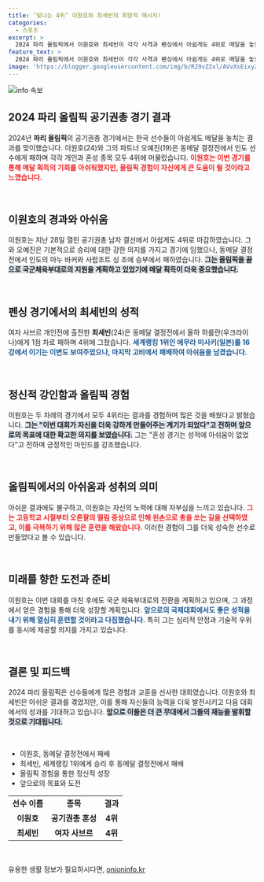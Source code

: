 ```yaml
---
title: ‘빛나는 4위’ 이원호와 최세빈의 희망적 메시지!
categories:
  - 스포츠
excerpt: >
  2024 파리 올림픽에서 이원호와 최세빈이 각각 사격과 펜싱에서 아쉽게도 4위로 메달을 놓쳤다. 이원호는 이번 대회에서 스스로 단단해지는 계기가 됐다며 아쉬움을 전했다.
feature_text: >
  2024 파리 올림픽에서 이원호와 최세빈이 각각 사격과 펜싱에서 아쉽게도 4위로 메달을 놓쳤다. 이원호는 이번 대회에서 스스로 단단해지는 계기가 됐다며 아쉬움을 전했다.
image: 'https://blogger.googleusercontent.com/img/b/R29vZ2xl/AVvXsEixyZcFfHzMRdzZMjFBmAUKJYCLCGyLL1o632UiGVXcaFdKo_bkvkuCioo0uUKlGfBVcT3P84aROyZIXSBEx3Aw5nCQ3pTgDom1WDC4m8eifvWiAmWEEVb4x6G_l8C0QH225ldMjyaFvpxGEBGNO37VmDTDMHGhJPq73UglMfDca1-0aw/s1600/blogspot.png'
---
```


<p><img src="https://blogger.googleusercontent.com/img/b/R29vZ2xl/AVvXsEixyZcFfHzMRdzZMjFBmAUKJYCLCGyLL1o632UiGVXcaFdKo_bkvkuCioo0uUKlGfBVcT3P84aROyZIXSBEx3Aw5nCQ3pTgDom1WDC4m8eifvWiAmWEEVb4x6G_l8C0QH225ldMjyaFvpxGEBGNO37VmDTDMHGhJPq73UglMfDca1-0aw/s1600/blogspot.png" alt="info 속보" /></p>

<h2 data-ke-size="size26">2024 파리 올림픽 공기권총 경기 결과</h2>

<p data-ke-size="size16">2024년 <b>파리 올림픽</b>의 공기권총 경기에서는 한국 선수들이 아쉽게도 메달을 놓치는 결과를 맞이했습니다. 이원호(24)와 그의 파트너 오예진(19)은 동메달 결정전에서 인도 선수에게 패하며 각각 개인과 혼성 종목 모두 4위에 머물렀습니다. <b><span style="color: #ee2323;">이원호는 이번 경기를 통해 메달 획득의 기회를 아쉬워했지만, 올림픽 경험이 자신에게 큰 도움이 될 것이라고 느꼈습니다.</span></b></p>

<p data-ke-size="size16">&nbsp;</p>

<h2 data-ke-size="size26">이원호의 경과와 아쉬움</h2>

<p data-ke-size="size16">이원호는 지난 28일 열린 공기권총 남자 결선에서 아쉽게도 4위로 마감하였습니다. 그와 오예진은 기본적으로 승리에 대한 강한 의지를 가지고 경기에 임했으나, 동메달 결정전에서 인도의 마누 바커와 사랍조트 싱 조에 승부에서 패하였습니다. <b><span style="background-color: #21538527;">그는 올림픽을 끝으로 국군체육부대로의 지원을 계획하고 있었기에 메달 획득이 더욱 중요했습니다.</span></b></p>

<p data-ke-size="size16">&nbsp;</p>

<h2 data-ke-size="size26">펜싱 경기에서의 최세빈의 성적</h2>

<p data-ke-size="size16">여자 사브르 개인전에 출전한 <b>최세빈</b>(24)은 동메달 결정전에서 올하 하를란(우크라이나)에게 1점 차로 패하며 4위에 그쳤습니다. <b><span style="color: #1a5490;">세계랭킹 1위인 에무라 미사키(일본)를 16강에서 이기는 이변도 보여주었으나, 마지막 고비에서 패배하여 아쉬움을 남겼습니다.</span></b></p>

<p data-ke-size="size16">&nbsp;</p>

<h2 data-ke-size="size26">정신적 강인함과 올림픽 경험</h2>

<p data-ke-size="size16">이원호는 두 차례의 경기에서 모두 4위라는 결과를 경험하며 많은 것을 배웠다고 밝혔습니다. <b><span style="background-color: #21538527;">그는 "이번 대회가 자신을 더욱 강하게 만들어주는 계기가 되었다"고 전하며 앞으로의 목표에 대한 확고한 의지를 보였습니다.</span></b> 그는 "혼성 경기는 성적에 아쉬움이 없었다"고 전하며 긍정적인 마인드를 강조했습니다.</p>

<p data-ke-size="size16">&nbsp;</p>

<h2 data-ke-size="size26">올림픽에서의 아쉬움과 성취의 의미</h2>

<p data-ke-size="size16">아쉬운 결과에도 불구하고, 이원호는 자신의 노력에 대해 자부심을 느끼고 있습니다. <b><span style="color: #ee2323;">그는 고등학교 시절부터 오른팔의 떨림 증상으로 인해 왼손으로 총을 쏘는 길을 선택하였고, 이를 극복하기 위해 많은 훈련을 해왔습니다.</span></b> 이러한 경험이 그를 더욱 성숙한 선수로 만들었다고 볼 수 있습니다.</p>

<p data-ke-size="size16">&nbsp;</p>

<h2 data-ke-size="size26">미래를 향한 도전과 준비</h2>

<p data-ke-size="size16">이원호는 이번 대회를 마친 후에도 국군 체육부대로의 전환을 계획하고 있으며, 그 과정에서 얻은 경험을 통해 더욱 성장할 계획입니다. <b><span style="color: #1a5490;">앞으로의 국제대회에서도 좋은 성적을 내기 위해 열심히 훈련할 것이라고 다짐했습니다.</span></b> 특히 그는 심리적 안정과 기술적 우위를 동시에 제공할 의지를 가지고 있습니다.</p>

<p data-ke-size="size16">&nbsp;</p>

<h2 data-ke-size="size26">결론 및 피드백</h2>

<p data-ke-size="size16">2024 파리 올림픽은 선수들에게 많은 경험과 교훈을 선사한 대회였습니다. 이원호와 최세빈은 아쉬운 결과를 겪었지만, 이를 통해 자신들의 능력을 더욱 발전시키고 다음 대회에서의 성과를 기대하고 있습니다. <b><span style="background-color: #21538527;">앞으로 이들은 더 큰 무대에서 그들의 재능을 발휘할 것으로 기대됩니다.</span></b></p>

<p data-ke-size="size16">&nbsp;</p>

<ul>
  <li>이원호, 동메달 결정전에서 패배</li>
  <li>최세빈, 세계랭킹 1위에게 승리 후 동메달 결정전에서 패배</li>
  <li>올림픽 경험을 통한 정신적 성장</li>
  <li>앞으로의 목표와 도전</li>
</ul>

<table>
  <tr>
    <td style="text-align: center; height: 17px;"><b>선수 이름</b></td>
    <td style="text-align: center; height: 17px;"><b>종목</b></td>
    <td style="text-align: center; height: 17px;"><b>결과</b></td>
  </tr>
  <tr>
    <td style="text-align: center; height: 17px;"><b>이원호</b></td>
    <td style="text-align: center; height: 17px;"><b>공기권총 혼성</b></td>
    <td style="text-align: center; height: 17px;"><b>4위</b></td>
  </tr>
  <tr>
    <td style="text-align: center; height: 17px;"><b>최세빈</b></td>
    <td style="text-align: center; height: 17px;"><b>여자 사브르</b></td>
    <td style="text-align: center; height: 17px;"><b>4위</b></td>
  </tr>
</table>

<p data-ke-size="size16">&nbsp;</p>
유용한 생활 정보가 필요하시다면, <a href="https://onioninfo.kr" rel="dofollow">onioninfo.kr</a>


